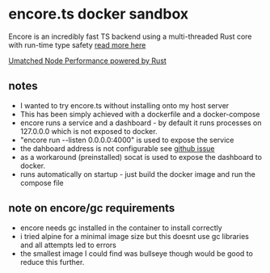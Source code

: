 # encore.ts docker sandbox

Encore is an incredibly fast TS backend using a multi-threaded Rust core with run-time type safety [read more here](https://dev.to/encore/encorets-9x-faster-than-expressjs-3x-faster-than-bun-zod-4boe)

[Umatched Node Performance powered by Rust](https://encore.dev/blog/encore-for-typescript#unmatched-node-performance-powered-by-rust)

## notes

- I wanted to try encore.ts without installing onto my host server
- This has been simply achieved with a dockerfile and a docker-compose
- encore runs a service and a dashboard - by default it runs processes on 127.0.0.0 which is not exposed to docker.
- "encore run --listen 0.0.0.0:4000" is used to expose the service
- the dahboard address is not configurable see [github issue](https://github.com/encoredev/encore/issues/1490)
- as a workaround (preinstalled) socat is used to expose the dashboard to docker.
- runs automatically on startup - just build the docker image and run the compose file

## note on encore/gc requirements

- encore needs gc installed in the container to install correctly
- i tried alpine for a minimal image size but this doesnt use gc libraries and all attempts led to errors
- the smallest image I could find was bullseye though would be good to reduce this further.
